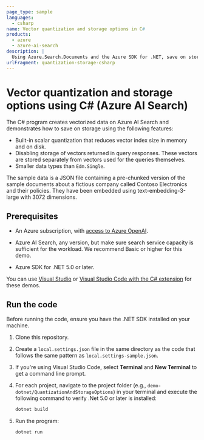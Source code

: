 ```yaml
---
page_type: sample
languages:
  - csharp
name: Vector quantization and storage options in C#
products:
  - azure
  - azure-ai-search
description: |
  Using Azure.Search.Documents and the Azure SDK for .NET, save on storage when using vector quantization.
urlFragment: quantization-storage-csharp
---
```


# Vector quantization and storage options using C# (Azure AI Search)  

The C# program creates vectorized data on Azure AI Search and demonstrates how to save on storage using the following features:

- Built-in scalar quantization that reduces vector index size in memory and on disk.
- Disabling storage of vectors returned in query responses. These vectors are stored separately from vectors used for the queries themselves.
- Smaller data types than `Edm.Single`.

The sample data is a JSON file containing a pre-chunked version of the sample documents about a fictious company called Contoso Electronics and their policies. They have been embedded using text-embedding-3-large with 3072 dimensions.

## Prerequisites

- An Azure subscription, with [access to Azure OpenAI](https://aka.ms/oai/access).

- Azure AI Search, any version, but make sure search service capacity is sufficient for the workload. We recommend Basic or higher for this demo.

+ Azure SDK for .NET 5.0 or later. 

You can use [Visual Studio](https://visualstudio.microsoft.com/) or [Visual Studio Code with the C# extension](https://marketplace.visualstudio.com/items?itemName=ms-dotnettools.csharp) for these demos.  

## Run the code

Before running the code, ensure you have the .NET SDK installed on your machine.

1. Clone this repository.  

1. Create a `local.settings.json` file in the same directory as the code that follows the same pattern as `local.settings-sample.json`.

1. If you're using Visual Studio Code, select **Terminal** and **New Terminal** to get a command line prompt.   
  
1. For each project, navigate to the project folder (e.g., `demo-dotnet/QuantizationAndStorageOptions`) in your terminal and execute the following command to verify .Net 5.0 or later is installed:  
  
   ```bash  
   dotnet build  
   ```  

1. Run the program:  
  
   ```bash  
   dotnet run  
   ```  
